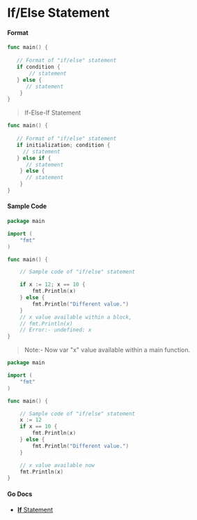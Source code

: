 # If/Else Statement

#### Format

```go
func main() {
 
   // Format of "if/else" statement
   if condition {
       // statement
   } else {
      // statement
    }
}
```
> If-Else-If Statement
```go
func main() {
 
   // Format of "if/else" statement
   if initialization; condition {
     // statement   
   } else if {
      // statement  
    } else {
      // statement
    }
}
```

#### Sample Code

```go
package main

import (
	"fmt"
)

func main() {

	// Sample code of "if/else" statement

	if x := 12; x == 10 {
		fmt.Println(x)
	} else {
		fmt.Println("Different value.")
	}
	// x value available within a block,
	// fmt.Println(x)
	// Error:- undefined: x
}
```
> Note:- Now var "x" value available within a main function. 

```go
package main

import (
	"fmt"
)

func main() {

	// Sample code of "if/else" statement
	x := 12
	if x == 10 {
		fmt.Println(x)
	} else {
		fmt.Println("Different value.")
	}

	// x value available now
	fmt.Println(x)
}
```

#### Go Docs

- [__If__ Statement](https://golang.org/ref/spec#If_statements)

